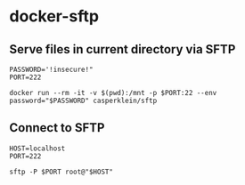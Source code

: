 # docker-sftp

## Serve files in current directory via SFTP

    PASSWORD='!insecure!"
    PORT=222

    docker run --rm -it -v $(pwd):/mnt -p $PORT:22 --env password="$PASSWORD" casperklein/sftp

## Connect to SFTP

    HOST=localhost
    PORT=222

    sftp -P $PORT root@"$HOST"
